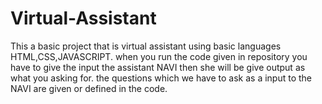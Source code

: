 # Virtual-Assistant
This a basic project that is virtual assistant using basic languages HTML,CSS,JAVASCRIPT.
when you run the code given in repository you have to give the input the assistant NAVI
then  she will be give output as what you asking for.
the questions which we have to ask as a input to the NAVI are given or defined in the code.
